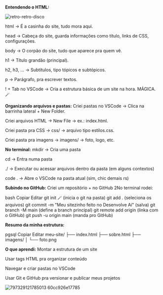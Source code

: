 **Entendendo o HTML:**

![retro-retro-disco](https://github.com/user-attachments/assets/0353d4d5-3e2c-4eab-a1a1-79d5095dd03f)



html → É a casinha do site, tudo mora aqui.

head → Cabeça do site, guarda informações como título, links de CSS, configurações.

body → O corpão do site, tudo que aparece pra quem vê.

h1 → Título grandão (principal).

h2, h3, ... → Subtítulos, tipo tópicos e subtópicos.

p → Parágrafo, pra escrever textos.

! + Tab no VSCode → Cria a estrutura básica de um site na hora. MÁGICA. 🪄

**Organizando arquivos e pastas:**
Criei pastas no VSCode → Clica na barrinha lateral + New Folder.

Criei arquivos HTML → New File → ex.: index.html.

Criei pasta pra CSS → css/ → arquivo tipo estilos.css.

Criei pasta pra imagens → imagens/ → foto, logo, etc.

**No terminal:**
mkdir → Cria uma pasta

cd → Entra numa pasta

./ → Executar ou acessar arquivos dentro da pasta (em alguns contextos)

code . → Abre o VSCode na pasta atual (sim, chic demais rs)

**Subindo no GitHub:**
Criei um repositório + no GitHub
2No terminal rodei:

bash
Copiar
Editar
git init 🪄 (inicia o git na pasta)
git add . (seleciona os arquivos)
git commit -m "Meu sitezinho feito no Desenvolve Aí" (salva)
git branch -M main (define a branch principal)
git remote add origin (linka com o GitHub)
git push -u origin main (manda pro GitHub)

**Resumo da minha estrutura:**

pgsql
Copiar
Editar
meu-site/
├── index.html 
├── sobre.html 
├── imagens/
│   └── foto.png 

**O que aprendi:**
Montar a estrutura de um site

Usar tags HTML pra organizar conteúdo

Navegar e criar pastas no VSCode

Usar Git e GitHub pra versionar e publicar meus projetos

![797329121785013 60cc926e17785](https://github.com/user-attachments/assets/34be8926-e297-44c2-b576-e7b7c4cc0525)

